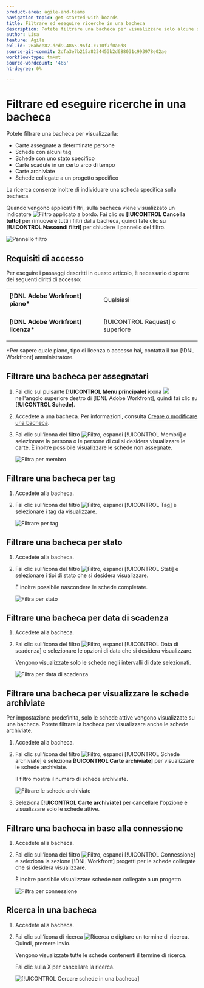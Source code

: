```yaml
---
product-area: agile-and-teams
navigation-topic: get-started-with-boards
title: Filtrare ed eseguire ricerche in una bacheca
description: Potete filtrare una bacheca per visualizzare solo alcune schede.
author: Lisa
feature: Agile
exl-id: 26abce82-dcd9-4865-96f4-c710f7f0a0d8
source-git-commit: 2dfa3e7b215a8234453b2d688031c993978e02ae
workflow-type: tm+mt
source-wordcount: '465'
ht-degree: 0%

---
```


# Filtrare ed eseguire ricerche in una bacheca

Potete filtrare una bacheca per visualizzarla:

* Carte assegnate a determinate persone
* Schede con alcuni tag
* Schede con uno stato specifico
* Carte scadute in un certo arco di tempo
* Carte archiviate
* Schede collegate a un progetto specifico

La ricerca consente inoltre di individuare una scheda specifica sulla bacheca.

Quando vengono applicati filtri, sulla bacheca viene visualizzato un indicatore ![Filtro applicato a bordo](assets/boards-filterapplied-30x30.png). Fai clic su **[!UICONTROL Cancella tutto]** per rimuovere tutti i filtri dalla bacheca, quindi fate clic su **[!UICONTROL Nascondi filtri]** per chiudere il pannello del filtro.

![Pannello filtro](assets/boards-all-filters-collapsed-1022.png)

## Requisiti di accesso

Per eseguire i passaggi descritti in questo articolo, è necessario disporre dei seguenti diritti di accesso:

<table style="table-layout:auto"> 
 <col> 
 <col> 
 <tbody> 
  <tr> 
   <td role="rowheader"><strong>[!DNL Adobe Workfront] piano*</strong></td> 
   <td> <p>Qualsiasi</p> </td> 
  </tr> 
  <tr> 
   <td role="rowheader"><strong>[!DNL Adobe Workfront] licenza*</strong></td> 
   <td> <p>[!UICONTROL Request] o superiore</p> </td> 
  </tr> 
 </tbody> 
</table>

&#42;Per sapere quale piano, tipo di licenza o accesso hai, contatta il tuo [!DNL Workfront] amministratore.

## Filtrare una bacheca per assegnatari

1. Fai clic sul pulsante **[!UICONTROL Menu principale]** icona ![](assets/main-menu-icon.png) nell&#39;angolo superiore destro di [!DNL Adobe Workfront], quindi fai clic su **[!UICONTROL Schede]**.
1. Accedete a una bacheca. Per informazioni, consulta [Creare o modificare una bacheca](../../agile/get-started-with-boards/create-edit-board.md).
1. Fai clic sull’icona del filtro ![Filtro](assets/filter-icon-spectrum-25x25.png), espandi [!UICONTROL Membri] e selezionare la persona o le persone di cui si desidera visualizzare le carte. È inoltre possibile visualizzare le schede non assegnate.

   ![Filtra per membro](assets/boards-filter-by-assignees-0822.png)

## Filtrare una bacheca per tag

1. Accedete alla bacheca.
1. Fai clic sull’icona del filtro ![Filtro](assets/filter-icon-spectrum-25x25.png), espandi [!UICONTROL Tag] e selezionare i tag da visualizzare.

   ![Filtrare per tag](assets/boards-filter-by-tags-0822.png)

## Filtrare una bacheca per stato

1. Accedete alla bacheca.
1. Fai clic sull’icona del filtro ![Filtro](assets/filter-icon-spectrum-25x25.png), espandi [!UICONTROL Stati] e selezionare i tipi di stato che si desidera visualizzare.

   È inoltre possibile nascondere le schede completate.

   ![Filtra per stato](assets/boards-filter-by-status-0822.png)

## Filtrare una bacheca per data di scadenza

1. Accedete alla bacheca.
1. Fai clic sull’icona del filtro ![Filtro](assets/filter-icon-spectrum-25x25.png), espandi [!UICONTROL Data di scadenza] e selezionare le opzioni di data che si desidera visualizzare.

   Vengono visualizzate solo le schede negli intervalli di date selezionati.

   ![Filtra per data di scadenza](assets/boards-filter-by-due-date-0822.png)

## Filtrare una bacheca per visualizzare le schede archiviate

Per impostazione predefinita, solo le schede attive vengono visualizzate su una bacheca. Potete filtrare la bacheca per visualizzare anche le schede archiviate.

1. Accedete alla bacheca.
1. Fai clic sull’icona del filtro ![Filtro](assets/filter-icon-spectrum-25x25.png), espandi [!UICONTROL Schede archiviate] e seleziona **[!UICONTROL Carte archiviate]** per visualizzare le schede archiviate.

   Il filtro mostra il numero di schede archiviate.

   ![Filtrare le schede archiviate](assets/boards-filter-by-archived-cards_0822.png)

1. Seleziona **[!UICONTROL Carte archiviate]** per cancellare l&#39;opzione e visualizzare solo le schede attive.

## Filtrare una bacheca in base alla connessione

1. Accedete alla bacheca.
1. Fai clic sull’icona del filtro ![Filtro](assets/filter-icon-spectrum-25x25.png), espandi [!UICONTROL Connessione] e seleziona la sezione [!DNL Workfront] progetti per le schede collegate che si desidera visualizzare.

   È inoltre possibile visualizzare schede non collegate a un progetto.

   ![Filtra per connessione](assets/boards-filter-by-connection.png)

## Ricerca in una bacheca

1. Accedete alla bacheca.
1. Fai clic sull’icona di ricerca ![Ricerca](assets/search-icon.png) e digitare un termine di ricerca. Quindi, premere Invio.

   Vengono visualizzate tutte le schede contenenti il termine di ricerca.

   Fai clic sulla X per cancellare la ricerca.

   ![[!UICONTROL Cercare schede in una bacheca]](assets/boards-searchbox.png)
